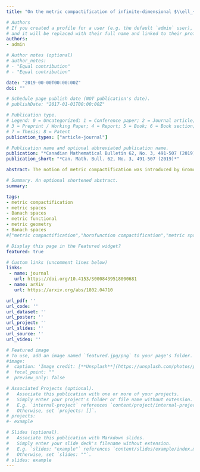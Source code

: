 ```yaml
---
title: "On the metric compactification of infinite-dimensional $\\ell_{p}$ spaces"

# Authors
# If you created a profile for a user (e.g. the default `admin` user), write the username (folder name) here 
# and it will be replaced with their full name and linked to their profile.
authors:
- admin

# Author notes (optional)
# author_notes:
# - "Equal contribution"
# - "Equal contribution"

date: "2019-00-00T00:00:00Z"
doi: ""

# Schedule page publish date (NOT publication's date).
# publishDate: "2017-01-01T00:00:00Z"

# Publication type.
# Legend: 0 = Uncategorized; 1 = Conference paper; 2 = Journal article;
# 3 = Preprint / Working Paper; 4 = Report; 5 = Book; 6 = Book section;
# 7 = Thesis; 8 = Patent
publication_types: ["article-journal"]

# Publication name and optional abbreviated publication name.
publication: "*Canadian Mathematical Bulletin 62, No. 3, 491-507 (2019)*"
publication_short: "*Can. Math. Bull. 62, No. 3, 491-507 (2019)*"

abstract: The notion of metric compactification was introduced by Gromov and later rediscovered by Rieffel. It has been mainly studied on proper geodesic metric spaces. We present here a generalization of the metric compactification that can be applied to infinite-dimensional Banach spaces. Thereafter we give a complete description of the metric compactification of infinite-dimensional {{< math >}}$\ell_p${{< /math >}} spaces for all {{< math >}}$1 \leq p < \infty${{< /math >}}. We also give a full characterization of the metric compactification of infinite-dimensional Hilbert spaces.

# Summary. An optional shortened abstract.
summary: 

tags: 
- metric compactification
- metric spaces
- Banach spaces
- metric functional
- metric geometry
- Banach spaces
#["metric compactification","horofunction compactification","metric spaces","metric boundary","Banach spaces","$\\ell_p$ spaces","horofunction","metric functional","horofunction boundary","metric geometry"]

# Display this page in the Featured widget?
featured: true

# Custom links (uncomment lines below)
links:
 - name: journal
   url: https://doi.org/10.4153/S0008439518000681
 - name: arXiv
   url: https://arxiv.org/abs/1802.04710

url_pdf: ''
url_code: ''
url_dataset: ''
url_poster: ''
url_project: ''
url_slides: ''
url_source: ''
url_video: ''

# Featured image
# To use, add an image named `featured.jpg/png` to your page's folder. 
#image:
#  caption: 'Image credit: [**Unsplash**](https://unsplash.com/photos/pLCdAaMFLTE)'
#  focal_point: ""
#  preview_only: false

# Associated Projects (optional).
#   Associate this publication with one or more of your projects.
#   Simply enter your project's folder or file name without extension.
#   E.g. `internal-project` references `content/project/internal-project/index.md`.
#   Otherwise, set `projects: []`.
# projects:
#- example

# Slides (optional).
#   Associate this publication with Markdown slides.
#   Simply enter your slide deck's filename without extension.
#   E.g. `slides: "example"` references `content/slides/example/index.md`.
#   Otherwise, set `slides: ""`.
# slides: example
---
```

